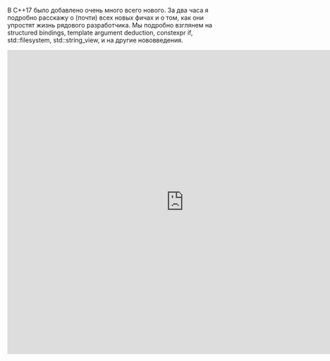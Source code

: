 В C++17 было добавлено очень много всего нового. За два часа я подробно расскажу о (почти) всех новых фичах и о том, как они упростят жизнь рядового разработчика. Мы подробно взглянем на structured bindings, template argument deduction, constexpr if, std::filesystem, std::string_view, и на другие нововведения. 

<iframe src="https://pro.ispringcloud.com/acc/dtZuwu8zNjM/view/363-ijQLo-C55Ai-9iE4g/embedded?from=embed&amp;fit=1" border="0" scrolling="auto" allowtransparency="true" allowfullscreen="1" style="border: medium none; background-color: transparent; width: 800; height: 690;" frameborder="0"></iframe>